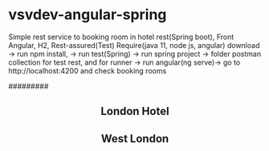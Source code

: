 # vsvdev-angular-spring
Simple rest service to booking room in hotel
rest(Spring boot), Front Angular, H2, Rest-assured(Test)
Require(java 11, node js, angular)
download -> run npm install, -> run test(Spring) -> run spring project -> folder postman collection for test rest, and for runner -> run angular(ng serve)->
go to http://localhost:4200 and check booking rooms

#########
<link rel="stylesheet" href="https://maxcdn.bootstrapcdn.com/bootstrap/3.3.7/css/bootstrap.min.css" integrity="sha384-BVYiiSIFeK1dGmJRAkycuHAHRg32OmUcww7on3RYdg4Va+PmSTsz/K68vbdEjh4u" crossorigin="anonymous">
<header id="intro" style="display: block;">
  <article class="fullheight" style="height: 568px;">
    <div class="hgroup">
      <h1>London Hotel</h1>
      <h2>West London</h2>
   
